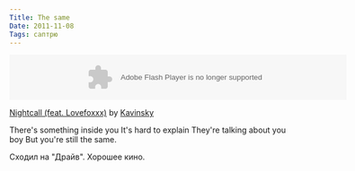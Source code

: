 ```yaml
---
Title: The same
Date: 2011-11-08
Tags: саптрю
---
```


<object height="81" width="600"> <param name="movie" value="http://player.soundcloud.com/player.swf?url=http%3A%2F%2Fapi.soundcloud.com%2Ftracks%2F1917917&amp;show_comments=false&amp;auto_play=false&amp;color=000000"></param> <param name="allowscriptaccess" value="always"></param> <embed allowscriptaccess="always" height="81" src="http://player.soundcloud.com/player.swf?url=http%3A%2F%2Fapi.soundcloud.com%2Ftracks%2F1917917&amp;show_comments=false&amp;auto_play=false&amp;color=000000" type="application/x-shockwave-flash" width="600"></embed> </object> <p> <span><a href="http://soundcloud.com/deadcruiser/nightcall">Nightcall (feat. Lovefoxxx)</a> by <a href="http://soundcloud.com/deadcruiser">Kavinsky</a></span></p>

There's something inside you
It's hard to explain
They're talking about you boy
But you're still the same.

Сходил на "Драйв". Хорошее кино.